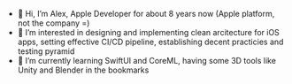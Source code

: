 - 👋 Hi, I’m Alex, Apple Developer for about 8 years now (Apple platform, not the company =)
- 👀 I’m interested in designing and implementing clean arcitecture for iOS apps, setting effective CI/CD pipeline, establishing decent practicies and testing pyramid
- 🌱 I’m currently learning SwiftUI and CoreML, having some 3D tools like Unity and Blender in the bookmarks

<!---
a-apple/a-apple is a ✨ special ✨ repository because its `README.md` (this file) appears on your GitHub profile.
You can click the Preview link to take a look at your changes.
--->
